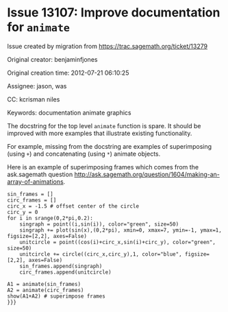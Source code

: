 # Issue 13107: Improve documentation for `animate`

Issue created by migration from https://trac.sagemath.org/ticket/13279

Original creator: benjaminfjones

Original creation time: 2012-07-21 06:10:25

Assignee: jason, was

CC:  kcrisman niles

Keywords: documentation animate graphics

The docstring for the top level `animate` function is spare. It should be improved with more examples that illustrate existing functionality.

For example, missing from the docstring are examples of superimposing (using `+`) and concatenating (using `*`) animate objects. 

Here is an example of superimposing frames which comes from the ask.sagemath question http://ask.sagemath.org/question/1604/making-an-array-of-animations.


```
sin_frames = []
circ_frames = []
circ_x = -1.5 # offset center of the circle
circ_y = 0
for i in srange(0,2*pi,0.2):
    singraph = point((i,sin(i)), color="green", size=50)
    singraph += plot(sin(x),(0,2*pi), xmin=0, xmax=7, ymin=-1, ymax=1, figsize=[2,2], axes=False)
    unitcircle = point((cos(i)+circ_x,sin(i)+circ_y), color="green", size=50)
    unitcircle += circle((circ_x,circ_y),1, color="blue", figsize=[2,2], axes=False)
    sin_frames.append(singraph)
    circ_frames.append(unitcircle)

A1 = animate(sin_frames)
A2 = animate(circ_frames)
show(A1+A2) # superimpose frames
}}} 
